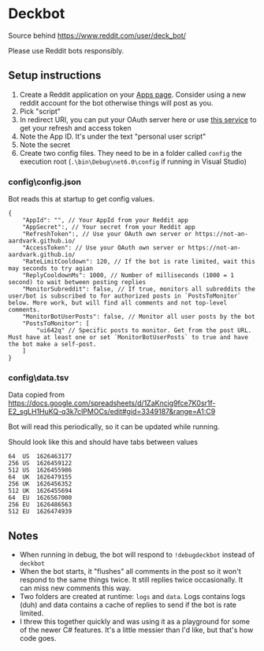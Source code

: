 # Deckbot

Source behind https://www.reddit.com/user/deck_bot/

Please use Reddit bots responsibly.

## Setup instructions

1. Create a Reddit application on your [Apps page](https://www.reddit.com/prefs/apps/). Consider using a new reddit account for the bot otherwise things will post as you.
  1. Pick "script"
  1. In redirect URI, you can put  your OAuth server here or use [this service](https://not-an-aardvark.github.io/reddit-oauth-helper/) to get your refresh and access token
  1. Note the App ID. It's under the text "personal user script"
  1. Note the secret
1. Create two config files. They need to be in a folder called `config` the execution root (`.\bin\Debug\net6.0\config` if running in Visual Studio)

### config\config.json

Bot reads this at startup to get config values.

```
{
	"AppId": "", // Your AppId from your Reddit app
	"AppSecret":, // Your secret from your Reddit app
	"RefreshToken":, // Use your OAuth own server or https://not-an-aardvark.github.io/
	"AccessToken": // Use your OAuth own server or https://not-an-aardvark.github.io/
	"RateLimitCooldown": 120, // If the bot is rate limited, wait this may seconds to try agian
	"ReplyCooldownMs": 1000, // Number of milliseconds (1000 = 1 second) to wait between posting replies
	"MonitorSubreddit": false, // If true, monitors all subreddits the user/bot is subscribed to for authorized posts in `PostsToMonitor` below. More work, but will find all comments and not top-level comments.
	"MonitorBotUserPosts": false, // Monitor all user posts by the bot
	"PostsToMonitor": [
		"ui642q" // Specific posts to monitor. Get from the post URL. Must have at least one or set `MonitorBotUserPosts` to true and have the bot make a self-post.
	]
}
```

### config\data.tsv

Data copied from https://docs.google.com/spreadsheets/d/1ZaKncig9fce7K0sr1f-E2_sgLH1HuKQ-q3k7clPMOCs/edit#gid=3349187&range=A1:C9

Bot will read this periodically, so it can be updated while running.

Should look like this and should have tabs between values

```
64	US	1626463177
256	US	1626459122
512	US	1626455986
64	UK	1626479155
256	UK	1626456352
512	UK	1626455694
64	EU	1626567000
256	EU	1626486563
512	EU	1626474939
```

## Notes

* When running in debug, the bot will respond to `!debugdeckbot` instead of `deckbot`
* When the bot starts, it "flushes" all comments in the post so it won't respond to the same things twice. It still replies twice occasionally. It can miss new comments this way.
* Two folders are created at runtime: `logs` and `data`. Logs contains logs (duh) and data contains a cache of replies to send if the bot is rate limited.
* I threw this together quickly and was using it as a playground for some of the newer C# features. It's a little messier than I'd like, but that's how code goes.